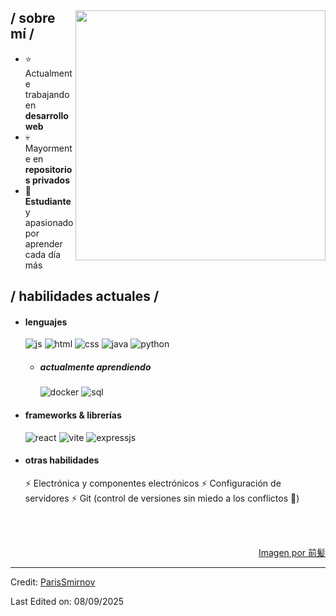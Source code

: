 
<div>

<img align="right" width="400" alt="" src="https://i.pinimg.com/1200x/e1/ba/d6/e1bad697f770800e934a69df69d6e320.jpg"/>

<h2> / sobre mí /</h2>
  
- ⭐ Actualmente trabajando en **desarrollo web**
- 💀 Mayormente en **repositorios privados**
- 👾 **Estudiante** y apasionado por aprender cada día más


<h2> / habilidades actuales / </h2>
  
- <h4> lenguajes </h4>
  <img src = "https://img.shields.io/badge/JavaScript-323330?style=for-the-badge&logo=javascript&logoColor=F7DF1E" alt = "js" />
  <img src = "https://img.shields.io/badge/HTML5-E34F26?style=for-the-badge&logo=html5&logoColor=white" alt = "html" />
  <img src = "https://img.shields.io/badge/CSS3-1572B6?style=for-the-badge&logo=css3&logoColor=white" alt = "css" />
  <img src = "https://img.shields.io/badge/Java-%23ED8B00.svg?style=for-the-badge&logo=java&logoColor=white" alt = "java" />
  <img src = "https://img.shields.io/badge/Python-3776AB?style=for-the-badge&logo=python&logoColor=white" alt = "python" />

  - <h5> actualmente aprendiendo </h5>
    <img src = "https://img.shields.io/badge/Docker-2496ED?style=for-the-badge&logo=docker&logoColor=white" alt = "docker" />
    <img src = "https://img.shields.io/badge/SQL-003B57?style=for-the-badge&logo=postgresql&logoColor=white" alt = "sql" />
  
- <h4> frameworks & librerías </h4>
  <img src = "https://img.shields.io/badge/React-%2320232a.svg?style=for-the-badge&logo=react&logoColor=%2361DAFB" alt = "react" />
  <img src = "https://img.shields.io/badge/Vite-646CFF?style=for-the-badge&logo=vite&logoColor=white" alt = "vite" />
  <img src = "https://img.shields.io/badge/Express.js-%23404d59.svg?style=for-the-badge&logo=express&logoColor=%2361DAFB" alt = "expressjs" />
  
- <h4> otras habilidades </h4>
  ⚡ Electrónica y componentes electrónicos  
  ⚡ Configuración de servidores  
  ⚡ Git (control de versiones sin miedo a los conflictos 🤯)  

</br></br>
  
<div align="right">
<a href="https://www.pixiv.net/en/users/35069640">Imagen por 前髪</a>
  </div>
  </div>

------
Credit: [ParisSmirnov](https://github.com/ParisSmirnov)

Last Edited on: 08/09/2025
